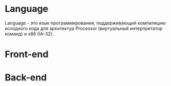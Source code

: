 # Language

Language - это язык программирования, поддерживающий компиляцию исходного кода для архитектур Processor (виртуальный интерпретатор команд) и x86 (IA-32).

# Front-end



# Back-end